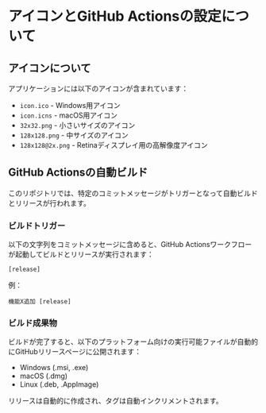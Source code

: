 # アイコンとGitHub Actionsの設定について

## アイコンについて
アプリケーションには以下のアイコンが含まれています：

- `icon.ico` - Windows用アイコン
- `icon.icns` - macOS用アイコン
- `32x32.png` - 小さいサイズのアイコン
- `128x128.png` - 中サイズのアイコン
- `128x128@2x.png` - Retinaディスプレイ用の高解像度アイコン

## GitHub Actionsの自動ビルド

このリポジトリでは、特定のコミットメッセージがトリガーとなって自動ビルドとリリースが行われます。

### ビルドトリガー

以下の文字列をコミットメッセージに含めると、GitHub Actionsワークフローが起動してビルドとリリースが実行されます：

```
[release]
```

例：
```
機能X追加 [release]
```

### ビルド成果物

ビルドが完了すると、以下のプラットフォーム向けの実行可能ファイルが自動的にGitHubリリースページに公開されます：

- Windows (.msi, .exe)
- macOS (.dmg)
- Linux (.deb, .AppImage)

リリースは自動的に作成され、タグは自動インクリメントされます。